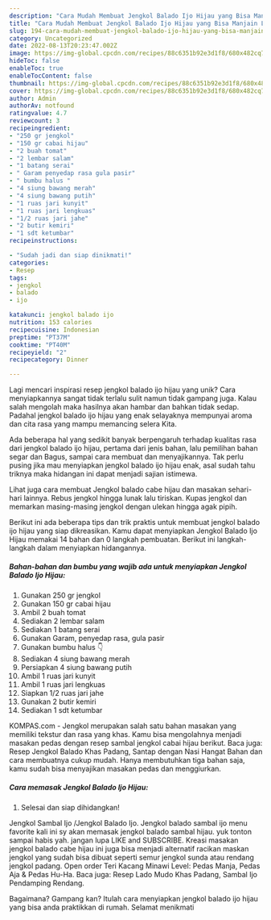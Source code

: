 ```yaml
---
description: "Cara Mudah Membuat Jengkol Balado Ijo Hijau yang Bisa Manjain Lidah"
title: "Cara Mudah Membuat Jengkol Balado Ijo Hijau yang Bisa Manjain Lidah"
slug: 194-cara-mudah-membuat-jengkol-balado-ijo-hijau-yang-bisa-manjain-lidah
category: Uncategorized
date: 2022-08-13T20:23:47.002Z
image: https://img-global.cpcdn.com/recipes/88c6351b92e3d1f8/680x482cq70/jengkol-balado-ijo-hijau-foto-resep-utama.jpg
hideToc: false
enableToc: true
enableTocContent: false
thumbnail: https://img-global.cpcdn.com/recipes/88c6351b92e3d1f8/680x482cq70/jengkol-balado-ijo-hijau-foto-resep-utama.jpg
cover: https://img-global.cpcdn.com/recipes/88c6351b92e3d1f8/680x482cq70/jengkol-balado-ijo-hijau-foto-resep-utama.jpg
author: Admin
authorAv: notfound
ratingvalue: 4.7
reviewcount: 3
recipeingredient:
- "250 gr jengkol"
- "150 gr cabai hijau"
- "2 buah tomat"
- "2 lembar salam"
- "1 batang serai"
- " Garam penyedap rasa gula pasir"
- " bumbu halus "
- "4 siung bawang merah"
- "4 siung bawang putih"
- "1 ruas jari kunyit"
- "1 ruas jari lengkuas"
- "1/2 ruas jari jahe"
- "2 butir kemiri"
- "1 sdt ketumbar"
recipeinstructions:

- "Sudah jadi dan siap dinikmati!"
categories:
- Resep
tags:
- jengkol
- balado
- ijo

katakunci: jengkol balado ijo 
nutrition: 153 calories
recipecuisine: Indonesian
preptime: "PT37M"
cooktime: "PT40M"
recipeyield: "2"
recipecategory: Dinner

---
```





Lagi mencari inspirasi resep jengkol balado ijo hijau yang unik? Cara menyiapkannya sangat tidak terlalu sulit namun tidak gampang juga. Kalau salah mengolah maka hasilnya akan hambar dan bahkan tidak sedap. Padahal jengkol balado ijo hijau yang enak selayaknya mempunyai aroma dan cita rasa yang mampu memancing selera Kita.





Ada beberapa hal yang sedikit banyak berpengaruh terhadap kualitas rasa dari jengkol balado ijo hijau, pertama dari jenis bahan, lalu pemilihan bahan segar dan Bagus, sampai cara membuat dan menyajikannya. Tak perlu pusing jika mau menyiapkan jengkol balado ijo hijau enak,      asal sudah tahu triknya maka hidangan ini dapat menjadi sajian istimewa.














Lihat juga cara membuat Jengkol balado cabe hijau dan masakan sehari-hari lainnya. Rebus jengkol hingga lunak lalu tiriskan. Kupas jengkol dan memarkan masing-masing jengkol dengan ulekan hingga agak pipih.






Berikut ini ada beberapa tips dan trik praktis untuk membuat jengkol balado ijo hijau yang siap dikreasikan. Kamu dapat menyiapkan Jengkol Balado Ijo Hijau memakai 14 bahan dan 0 langkah pembuatan. Berikut ini langkah-langkah dalam menyiapkan hidangannya.

<!--inarticleads1-->

##### Bahan-bahan dan bumbu yang wajib ada untuk menyiapkan Jengkol Balado Ijo Hijau:

1. Gunakan 250 gr jengkol
1. Gunakan 150 gr cabai hijau
1. Ambil 2 buah tomat
1. Sediakan 2 lembar salam
1. Sediakan 1 batang serai
1. Gunakan  Garam, penyedap rasa, gula pasir
1. Gunakan  bumbu halus 👇
1. Sediakan 4 siung bawang merah
1. Persiapkan 4 siung bawang putih
1. Ambil 1 ruas jari kunyit
1. Ambil 1 ruas jari lengkuas
1. Siapkan 1/2 ruas jari jahe
1. Gunakan 2 butir kemiri
1. Sediakan 1 sdt ketumbar


KOMPAS.com - Jengkol merupakan salah satu bahan masakan yang memiliki tekstur dan rasa yang khas. Kamu bisa mengolahnya menjadi masakan pedas dengan resep sambal jengkol cabai hijau berikut. Baca juga: Resep Jengkol Balado Khas Padang, Santap dengan Nasi Hangat Bahan dan cara membuatnya cukup mudah. Hanya membutuhkan tiga bahan saja, kamu sudah bisa menyajikan masakan pedas dan menggiurkan. 

<!--inarticleads2-->

##### Cara memasak Jengkol Balado Ijo Hijau:


1. Selesai dan siap dihidangkan!

Jengkol Sambal Ijo /Jengkol Balado Ijo. Jengkol balado sambal ijo menu favorite kali ini sy akan memasak jengkol balado sambal hijau. yuk tonton sampai habis yah. jangan lupa LIKE and SUBSCRIBE. Kreasi masakan jengkol balado cabe hijau ini juga bisa menjadi alternatif racikan maskan jengkol yang sudah bisa dibuat seperti semur jengkol sunda atau rendang jengkol padang. Open order Teri Kacang Minawi Level: Pedas Manja, Pedas Aja &amp; Pedas Hu-Ha. Baca juga: Resep Lado Mudo Khas Padang, Sambal Ijo Pendamping Rendang. 

Bagaimana? Gampang kan? Itulah cara menyiapkan jengkol balado ijo hijau yang bisa anda praktikkan di rumah. Selamat menikmati
